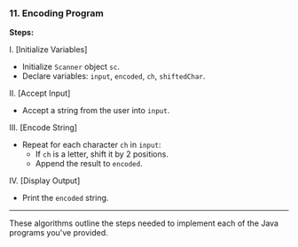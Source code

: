 ### 11. **Encoding Program**
**Steps:**

I. [Initialize Variables]  
- Initialize `Scanner` object `sc`.
- Declare variables: `input`, `encoded`, `ch`, `shiftedChar`.

II. [Accept Input]  
- Accept a string from the user into `input`.

III. [Encode String]  
- Repeat for each character `ch` in `input`:
  - If `ch` is a letter, shift it by 2 positions.
  - Append the result to `encoded`.

IV. [Display Output]  
- Print the `encoded` string.

--- 

These algorithms outline the steps needed to implement each of the Java programs you've provided.

